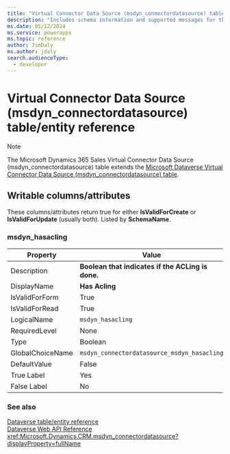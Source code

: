 ```yaml
---
title: "Virtual Connector Data Source (msdyn_connectordatasource) table/entity reference (Microsoft Dynamics 365 Sales) | Microsoft Docs"
description: "Includes schema information and supported messages for the Virtual Connector Data Source (msdyn_connectordatasource) table/entity with Microsoft Dynamics 365 Sales."
ms.date: 05/12/2024
ms.service: powerapps
ms.topic: reference
author: JimDaly
ms.author: jdaly
search.audienceType: 
  - developer
---
```


# Virtual Connector Data Source (msdyn_connectordatasource) table/entity reference



> [!NOTE]
> The Microsoft Dynamics 365 Sales Virtual Connector Data Source (msdyn_connectordatasource) table extends the [Microsoft Dataverse Virtual Connector Data Source (msdyn_connectordatasource) table](/power-apps/developer/data-platform/reference/entities/msdyn_connectordatasource).



## Writable columns/attributes

These columns/attributes return true for either **IsValidForCreate** or **IsValidForUpdate** (usually both). Listed by **SchemaName**.

### <a name="BKMK_msdyn_hasacling"></a> msdyn_hasacling

|Property|Value|
|---|---|
|Description|**Boolean that indicates if the ACLing is done.**|
|DisplayName|**Has Acling**|
|IsValidForForm|True|
|IsValidForRead|True|
|LogicalName|`msdyn_hasacling`|
|RequiredLevel|None|
|Type|Boolean|
|GlobalChoiceName|`msdyn_connectordatasource_msdyn_hasacling`|
|DefaultValue|False|
|True Label|Yes|
|False Label|No|




### See also

[Dataverse table/entity reference](../about-entity-reference.md)  
[Dataverse Web API Reference](/power-apps/developer/data-platform/webapi/reference/about)   
<xref:Microsoft.Dynamics.CRM.msdyn_connectordatasource?displayProperty=fullName>
